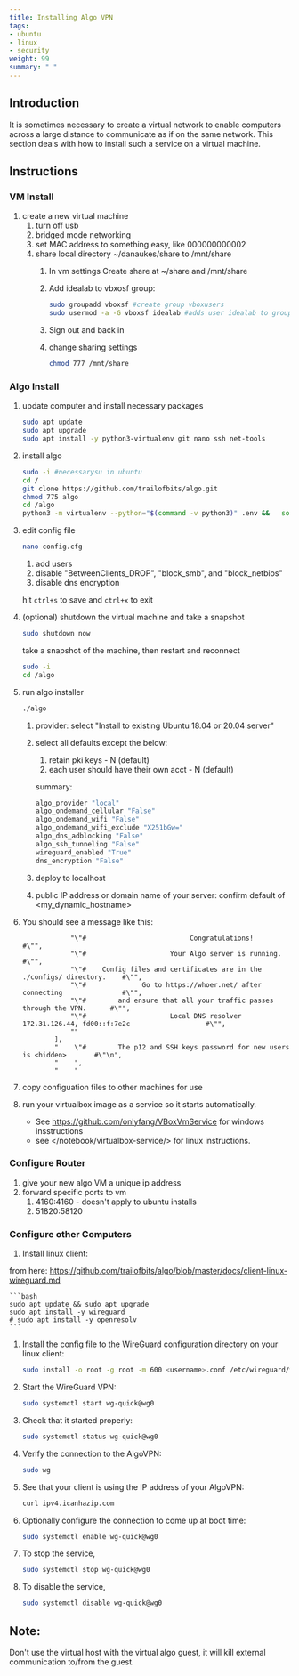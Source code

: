 ```yaml
---
title: Installing Algo VPN
tags:
- ubuntu
- linux
- security
weight: 99
summary: " "
---
```


## Introduction

It is sometimes necessary to create a virtual network to enable computers across a large distance to communicate as if on the same network.  This section deals with how to install such a service on a virtual machine.

## Instructions

### VM Install

1. create a new virtual machine
    1. turn off usb
    1. bridged mode networking
    1. set MAC address to something easy, like 000000000002
    1. share local directory ~/danaukes/share to /mnt/share
        1. In vm settings Create share at ~/share and /mnt/share
        1. Add idealab to vbxosf group:

            ```bash
            sudo groupadd vboxsf #create group vboxusers
            sudo usermod -a -G vboxsf idealab #adds user idealab to group vboxsf
            ```

        1. Sign out and back in
        1. change sharing settings

            ```bash
            chmod 777 /mnt/share
            ```

### Algo Install

1. update computer and install necessary packages

    ```bash
    sudo apt update
    sudo apt upgrade
    sudo apt install -y python3-virtualenv git nano ssh net-tools
    ```

1. install algo

    ```bash
    sudo -i #necessarysu in ubuntu
    cd /
    git clone https://github.com/trailofbits/algo.git
    chmod 775 algo
    cd /algo
    python3 -m virtualenv --python="$(command -v python3)" .env &&   source .env/bin/activate &&   python3 -m pip install -U pip virtualenv &&   python3 -m pip install -r requirements.txt
    ```

1. edit config file

    ```bash
    nano config.cfg
    ```

    1. add users
    1. disable "BetweenClients_DROP", "block_smb", and "block_netbios"
    1. disable dns encryption

    hit ```ctrl+s``` to save and ```ctrl+x``` to exit

1. (optional) shutdown the virtual machine and take a snapshot
    
    ```bash
    sudo shutdown now
    ```
    
    take a snapshot of the machine, then restart and reconnect
    
    ```bash
    sudo -i
    cd /algo
    ```

1. run algo installer

    ```bash
    ./algo
    ```

    1. provider: select "Install to existing Ubuntu 18.04 or 20.04 server"
    1. select all defaults except the below:
        1. retain pki keys - N (default)
        1. each user should have their own acct - N (default)
         
        summary: 
        
        ```bash
        algo_provider "local"
        algo_ondemand_cellular "False"
        algo_ondemand_wifi "False"
        algo_ondemand_wifi_exclude "X251bGw="
        algo_dns_adblocking "False"
        algo_ssh_tunneling "False"
        wireguard_enabled "True"
        dns_encryption "False"
        ```
    
    1. deploy to localhost
    1. public IP address or domain name of your server: confirm default of <my_dynamic_hostname>


1. You should see a message like this:
    ```
                "\"#                          Congratulations!                            #\"",
                "\"#                     Your Algo server is running.                     #\"",
                "\"#    Config files and certificates are in the ./configs/ directory.    #\"",
                "\"#              Go to https://whoer.net/ after connecting               #\"",
                "\"#        and ensure that all your traffic passes through the VPN.      #\"",
                "\"#                     Local DNS resolver 172.31.126.44, fd00::f:7e2c                   #\"",
                ""
            ],
            "    \"#        The p12 and SSH keys password for new users is <hidden>       #\"\n",
            "    ",
            "    "

    ```

1. copy configuation files to other machines for use
1. run your virtualbox image as a service so it starts automatically.
    * See <https://github.com/onlyfang/VBoxVmService> for windows insstructions
    * see </notebook/virtualbox-service/> for linux instructions.

### Configure Router

1. give your new algo VM a unique ip address
1. forward specific ports to vm
    1. 4160:4160 - doesn't apply to ubuntu installs
    1. 51820:58120

### Configure other Computers

1. Install linux client:

from here: <https://github.com/trailofbits/algo/blob/master/docs/client-linux-wireguard.md>

    ```bash
    sudo apt update && sudo apt upgrade
    sudo apt install -y wireguard
    # sudo apt install -y openresolv
    ```

1. Install the config file to the WireGuard configuration directory on your linux client:

    ```bash
    sudo install -o root -g root -m 600 <username>.conf /etc/wireguard/wg0.conf
    ```

1. Start the WireGuard VPN:

    ```bash
    sudo systemctl start wg-quick@wg0
    ```

1. Check that it started properly:

    ```bash
    sudo systemctl status wg-quick@wg0
    ```

1. Verify the connection to the AlgoVPN:

    ```bash
    sudo wg
    ```

1. See that your client is using the IP address of your AlgoVPN:

    ```bash
    curl ipv4.icanhazip.com
    ```

1. Optionally configure the connection to come up at boot time:


    ```bash
    sudo systemctl enable wg-quick@wg0
    ```

1. To stop the service,

    ```bash
    sudo systemctl stop wg-quick@wg0
    ```

1. To disable the service,

    ```bash
    sudo systemctl disable wg-quick@wg0
    ```

## Note:

Don't use the virtual host with the virtual algo guest, it will kill external communication to/from the guest.

